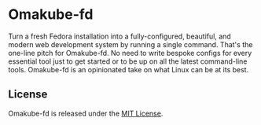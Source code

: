 # Omakube-fd

Turn a fresh Fedora installation into a fully-configured, beautiful, and modern web development system by running a single command. That's the one-line pitch for Omakube-fd. No need to write bespoke configs for every essential tool just to get started or to be up on all the latest command-line tools. Omakube-fd is an opinionated take on what Linux can be at its best.

## License

Omakube-fd is released under the [MIT License](https://opensource.org/licenses/MIT).

